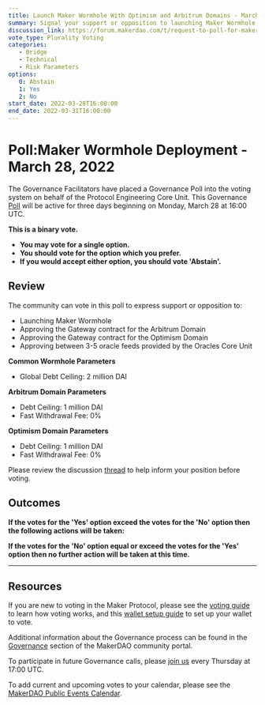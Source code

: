 ```yaml
---
title: Launch Maker Wormhole With Optimism and Arbitrum Domains - March 28, 2022
summary: Signal your support or opposition to launching Maker Wormhole and approving Gateways for the Optimism and Arbitrum Domains, allowing Fast DAI Withdrawals.
discussion_link: https://forum.makerdao.com/t/request-to-poll-for-maker-wormhole-deployment-and-associated-risk-parameters/14209
vote_type: Plurality Voting
categories:
   - Bridge
   - Technical
   - Risk Parameters
options:
   0: Abstain
   1: Yes
   2: No
start_date: 2022-03-28T16:00:00
end_date: 2022-03-31T16:00:00
---
```

# Poll:Maker Wormhole Deployment - March 28, 2022

The Governance Facilitators have placed a Governance Poll into the voting system on behalf of the Protocol Engineering Core Unit. This Governance [Poll](https://community-development.makerdao.com/en/learn/governance/on-chain-gov) will be active for three days beginning on Monday, March 28 at 16:00 UTC.

**This is a binary vote.** 
- **You may vote for a single option.** 
- **You should vote for the option which you prefer.**
- **If you would accept either option, you should vote 'Abstain'.**

## Review

The community can vote in this poll to express support or opposition to:
* Launching Maker Wormhole
* Approving the Gateway contract for the Arbitrum Domain
* Approving the Gateway contract for the Optimism Domain
* Approving between 3-5 oracle feeds provided by the Oracles Core Unit

**Common Wormhole Parameters**
* Global Debt Ceiling: 2 million DAI

**Arbitrum Domain Parameters**
* Debt Ceiling: 1 million DAI
* Fast Withdrawal Fee: 0%

**Optimism Domain Parameters**
* Debt Ceiling: 1 million DAI
* Fast Withdrawal Fee: 0%

Please review the discussion [thread](https://forum.makerdao.com/t/request-to-poll-for-maker-wormhole-deployment-and-associated-risk-parameters/14209) to help inform your position before voting.

## Outcomes

**If the votes for the 'Yes' option exceed the votes for the 'No' option then the following actions will be taken:**

**If the votes for the 'No' option equal or exceed the votes for the 'Yes' option then no further action will be taken at this time.**

---

## Resources

If you are new to voting in the Maker Protocol, please see the [voting guide](https://community-development.makerdao.com/en/learn/governance/how-voting-works/) to learn how voting works, and this [wallet setup guide](https://community-development.makerdao.com/en/learn/governance/voting-setup/) to set up your wallet to vote.

Additional information about the Governance process can be found in the [Governance](https://community-development.makerdao.com/en/learn/governance) section of the MakerDAO community portal.

To participate in future Governance calls, please [join us](https://github.com/makerdao/community/tree/master/governance/governance-and-risk-meetings) every Thursday at 17:00 UTC.

To add current and upcoming votes to your calendar, please see the [MakerDAO Public Events Calendar](https://calendar.google.com/calendar/embed?src=makerdao.com_3efhm2ghipksegl009ktniomdk%40group.calendar.google.com&ctz=UTC&mode=week&showCalendars=0&showPrint=0).
